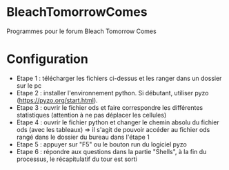 # BleachTomorrowComes
Programmes pour le forum Bleach Tomorrow Comes

# Configuration

* Etape 1 : télécharger les fichiers ci-dessus et les ranger dans un dossier sur le pc
* Etape 2 : installer l'environnement python. Si débutant, utiliser pyzo (https://pyzo.org/start.html).
* Etape 3 : ouvrir le fichier ods et faire correspondre les différentes statistiques (attention à ne pas déplacer les cellules)
* Etape 4 : ouvrir le fichier python et changer le chemin absolu du fichier ods (avec les tableaux) => il s'agit de pouvoir accéder au fichier ods rangé dans le dossier du bureau dans l'étape 1
* Etape 5 : appuyer sur "F5" ou le bouton run du logiciel pyzo
* Etape 6 : répondre aux questions dans la partie "Shells", à la fin du processus, le récapitulatif du tour est sorti
